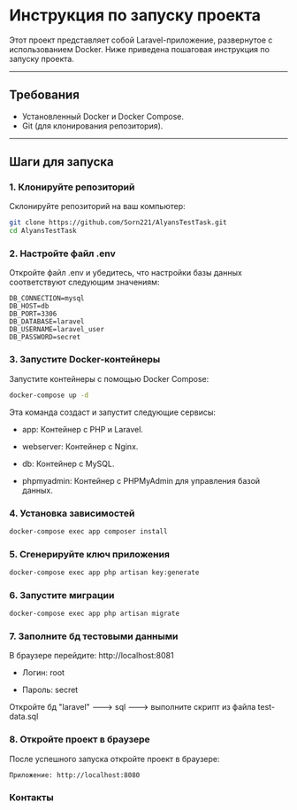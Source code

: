# Инструкция по запуску проекта

Этот проект представляет собой Laravel-приложение, развернутое с использованием Docker. Ниже приведена пошаговая
инструкция по запуску проекта.

---

## Требования

- Установленный Docker и Docker Compose.
- Git (для клонирования репозитория).

---

## Шаги для запуска

### 1. Клонируйте репозиторий

Склонируйте репозиторий на ваш компьютер:

```bash
git clone https://github.com/Sorn221/AlyansTestTask.git
cd AlyansTestTask
```

### 2. Настройте файл .env

Откройте файл .env и убедитесь, что настройки базы данных соответствуют следующим значениям:

```
DB_CONNECTION=mysql
DB_HOST=db
DB_PORT=3306
DB_DATABASE=laravel
DB_USERNAME=laravel_user
DB_PASSWORD=secret
```

### 3. Запустите Docker-контейнеры

Запустите контейнеры с помощью Docker Compose:

```bash
docker-compose up -d
```

Эта команда создаст и запустит следующие сервисы:

- app: Контейнер с PHP и Laravel.

- webserver: Контейнер с Nginx.

- db: Контейнер с MySQL.

- phpmyadmin: Контейнер с PHPMyAdmin для управления базой данных.

### 4. Установка зависимостей

```bash
docker-compose exec app composer install
```

### 5. Сгенерируйте ключ приложения

```bash
docker-compose exec app php artisan key:generate
```

### 6. Запустите миграции

```bash
docker-compose exec app php artisan migrate
```

### 7. Заполните бд тестовыми данными

В браузере перейдите: http://localhost:8081

- Логин: root

- Пароль: secret

Откройте бд "laravel" ---> sql ---> выполните скрипт из файла test-data.sql

### 8. Откройте проект в браузере

После успешного запуска откройте проект в браузере:

```
Приложение: http://localhost:8080
```
### Контакты
